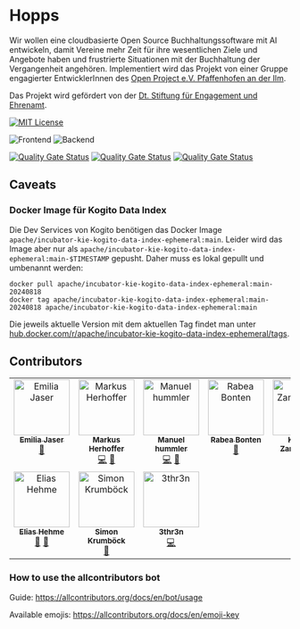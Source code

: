 # Hopps

Wir wollen eine cloudbasierte Open Source Buchhaltungssoftware mit AI entwickeln, damit Vereine mehr Zeit für ihre
wesentlichen Ziele und Angebote haben und frustrierte Situationen mit der Buchhaltung der Vergangenheit angehören.
Implementiert wird das Projekt von einer Gruppe engagierter EntwicklerInnen
des [Open Project e.V. Pfaffenhofen an der Ilm](https://op-paf.de).

Das Projekt wird gefördert von
der [Dt. Stiftung für Engagement und Ehrenamt](https://www.deutsche-stiftung-engagement-und-ehrenamt.de/).

[![MIT License](https://img.shields.io/badge/License-MIT-green.svg)](https://choosealicense.com/licenses/mit/)

![Frontend](https://github.com/hopps-app/hopps/actions/workflows/frontend.yml/badge.svg)
![Backend](https://github.com/hopps-app/hopps/actions/workflows/backend.yml/badge.svg)

[![Quality Gate Status](https://sonarcloud.io/api/project_badges/measure?project=hopps-app_hopps-vereine&metric=alert_status)](https://sonarcloud.io/summary/new_code?id=hopps-app_hopps-vereine)
[![Quality Gate Status](https://sonarcloud.io/api/project_badges/measure?project=hopps-app_hopps-document-ai&metric=alert_status)](https://sonarcloud.io/summary/new_code?id=hopps-app_hopps-document-ai)
[![Quality Gate Status](https://sonarcloud.io/api/project_badges/measure?project=hopps-app_hopps-fin&metric=alert_status)](https://sonarcloud.io/summary/new_code?id=hopps-app_hopps-fin)

## Caveats

### Docker Image für Kogito Data Index

Die Dev Services von Kogito benötigen das Docker Image `apache/incubator-kie-kogito-data-index-ephemeral:main`. Leider
wird das Image aber nur als `apache/incubator-kie-kogito-data-index-ephemeral:main-$TIMESTAMP` gepusht. Daher muss es
lokal gepullt und umbenannt werden:

    docker pull apache/incubator-kie-kogito-data-index-ephemeral:main-20240818
    docker tag apache/incubator-kie-kogito-data-index-ephemeral:main-20240818 apache/incubator-kie-kogito-data-index-ephemeral:main

Die jeweils aktuelle Version mit dem aktuellen Tag findet man
unter [hub.docker.com/r/apache/incubator-kie-kogito-data-index-ephemeral/tags](https://hub.docker.com/r/apache/incubator-kie-kogito-data-index-ephemeral/tags).

## Contributors

<!-- ALL-CONTRIBUTORS-LIST:START - Do not remove or modify this section -->
<!-- prettier-ignore-start -->
<!-- markdownlint-disable -->
<table>
  <tbody>
    <tr>
      <td align="center" valign="top" width="14.28%"><a href="https://github.com/schitcrafter"><img src="https://avatars.githubusercontent.com/u/58911293?v=4?s=100" width="100px;" alt="Emilia Jaser"/><br /><sub><b>Emilia Jaser</b></sub></a><br /><a href="#tool-schitcrafter" title="Tools">🔧</a></td>
      <td align="center" valign="top" width="14.28%"><a href="http://explore.de"><img src="https://avatars.githubusercontent.com/u/545499?v=4?s=100" width="100px;" alt="Markus Herhoffer"/><br /><sub><b>Markus Herhoffer</b></sub></a><br /><a href="#code-d135-1r43" title="Code">💻</a> <a href="#business-d135-1r43" title="Business development">💼</a></td>
      <td align="center" valign="top" width="14.28%"><a href="http://www.hummli.de"><img src="https://avatars.githubusercontent.com/u/25209702?v=4?s=100" width="100px;" alt="Manuel hummler"/><br /><sub><b>Manuel hummler</b></sub></a><br /><a href="#code-manuelhummler" title="Code">💻</a> <a href="#business-manuelhummler" title="Business development">💼</a></td>
      <td align="center" valign="top" width="14.28%"><a href="https://github.com/RabeaBonten"><img src="https://avatars.githubusercontent.com/u/176834893?v=4?s=100" width="100px;" alt="Rabea Bonten"/><br /><sub><b>Rabea Bonten</b></sub></a><br /><a href="#design-RabeaBonten" title="Design">🎨</a></td>
      <td align="center" valign="top" width="14.28%"><a href="https://github.com/kzamurnyak"><img src="https://avatars.githubusercontent.com/u/45554106?v=4?s=100" width="100px;" alt="Kostya Zamurnyak"/><br /><sub><b>Kostya Zamurnyak</b></sub></a><br /><a href="#code-kzamurnyak" title="Code">💻</a></td>
      <td align="center" valign="top" width="14.28%"><a href="https://github.com/zom5583"><img src="https://avatars.githubusercontent.com/u/103882767?v=4?s=100" width="100px;" alt="zom5583"/><br /><sub><b>zom5583</b></sub></a><br /><a href="#code-zom5583" title="Code">💻</a></td>
      <td align="center" valign="top" width="14.28%"><a href="https://github.com/lukas-leonhardt"><img src="https://avatars.githubusercontent.com/u/143081806?v=4?s=100" width="100px;" alt="lukas-leonhardt"/><br /><sub><b>lukas-leonhardt</b></sub></a><br /><a href="#design-lukas-leonhardt" title="Design">🎨</a></td>
    </tr>
    <tr>
      <td align="center" valign="top" width="14.28%"><a href="https://github.com/eliashehme"><img src="https://avatars.githubusercontent.com/u/176706065?v=4?s=100" width="100px;" alt="Elias Hehme"/><br /><sub><b>Elias Hehme</b></sub></a><br /><a href="#projectManagement-eliashehme" title="Project Management">📆</a> <a href="#business-eliashehme" title="Business development">💼</a></td>
      <td align="center" valign="top" width="14.28%"><a href="http://www.nachhilfe-paf.de"><img src="https://avatars.githubusercontent.com/u/119429802?v=4?s=100" width="100px;" alt="Simon Krumböck"/><br /><sub><b>Simon Krumböck</b></sub></a><br /><a href="#projectManagement-sk2675" title="Project Management">📆</a></td>
      <td align="center" valign="top" width="14.28%"><a href="https://github.com/3thr3n"><img src="https://avatars.githubusercontent.com/u/33932819?v=4?s=100" width="100px;" alt="3thr3n"/><br /><sub><b>3thr3n</b></sub></a><br /><a href="#code-3thr3n" title="Code">💻</a></td>
    </tr>
  </tbody>
</table>

<!-- markdownlint-restore -->
<!-- prettier-ignore-end -->

<!-- ALL-CONTRIBUTORS-LIST:END -->

### How to use the allcontributors bot

Guide: https://allcontributors.org/docs/en/bot/usage

Available emojis: https://allcontributors.org/docs/en/emoji-key
